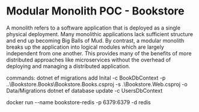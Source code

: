 # Modular Monolith POC - Bookstore

A monolith refers to a software application that is deployed as a single physical deployment. Many monolithic applications lack sufficient structure and end up becoming Big Balls of Mud. By contrast, a modular monolith breaks up the application into logical modules which are largely independent from one another. This provides many of the benefits of more distributed approaches like microservices without the overhead of deploying and managing a distributed application.

commands:
dotnet ef migrations add Inital -c BookDbContext -p ..\Bookstore.Books\Bookstore.Books.csproj -s .\Bookstore.Web.csproj -o Data/Migrations
dotnet ef database update -c UsersDbContext

docker run --name bookstore-redis -p 6379:6379 -d redis
